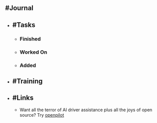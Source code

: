 ## #Journal
- ## #Tasks
	- ### Finished
	- ### Worked On
	- ### Added
- ## #Training
- ## #Links
	- Want all the terror of AI driver assistance plus all the joys of open source? Try [openpilot](https://github.com/commaai/openpilot)